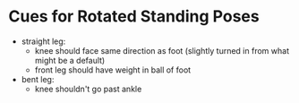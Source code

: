 # Cues for Rotated Standing Poses

* straight leg:
  * knee should face same direction as foot (slightly turned in from what might be a default)
  * front leg should have weight in ball of foot 
* bent leg: 
  * knee shouldn't go past ankle